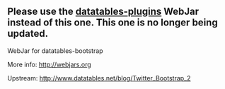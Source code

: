 ## Please use the [datatables-plugins](https://github.com/webjars/datatables-plugins) WebJar instead of this one.  This one is no longer being updated.

WebJar for datatables-bootstrap

More info: http://webjars.org

Upstream: http://www.datatables.net/blog/Twitter_Bootstrap_2
